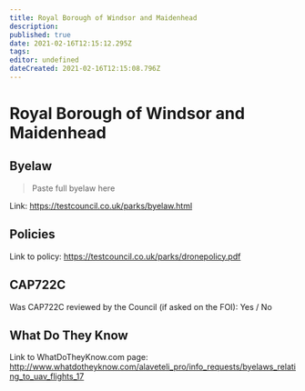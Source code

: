 ```yaml
---
title: Royal Borough of Windsor and Maidenhead
description: 
published: true
date: 2021-02-16T12:15:12.295Z
tags: 
editor: undefined
dateCreated: 2021-02-16T12:15:08.796Z
---
```


# Royal Borough of Windsor and Maidenhead


## Byelaw
> Paste full byelaw here

Link:
https://testcouncil.co.uk/parks/byelaw.html

## Policies
Link to policy:
https://testcouncil.co.uk/parks/dronepolicy.pdf

## CAP722C

Was CAP722C reviewed by the Council (if asked on the FOI): Yes / No

## What Do They Know

Link to WhatDoTheyKnow.com page:
http://www.whatdotheyknow.com/alaveteli_pro/info_requests/byelaws_relating_to_uav_flights_17

